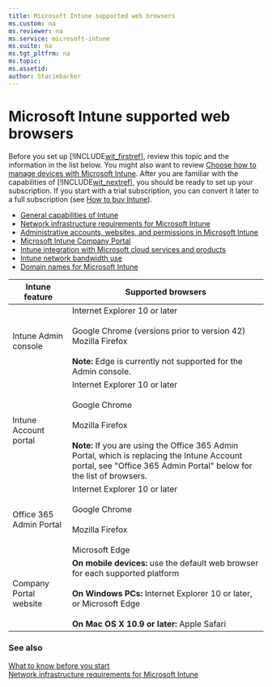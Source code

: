 ```yaml
---
title: Microsoft Intune supported web browsers
ms.custom: na
ms.reviewer: na
ms.service: microsoft-intune
ms.suite: na
ms.tgt_pltfrm: na
ms.topic: 
ms.assetid: 
author: Staciebarker
---
```

# Microsoft Intune supported web browsers

Before you set up [!INCLUDE[wit_firstref](./includes/wit_firstref_md.md)], review this topic and the information in the list below. You might also want to review [Choose how to manage devices with Microsoft Intune](introduction-to-microsoft-intune.md). After you are familiar with the capabilities of [!INCLUDE[wit_nextref](./includes/wit_nextref_md.md)], you should be ready to set up your subscription. If you start with a trial subscription, you can convert it later to a full subscription (see [How to buy Intune](https://www.microsoft.com/server-cloud/products/microsoft-intune/overview.aspx)).

- [General capabilities of Intune](what-to-know-before-setting-up-microsoft-intune.md#BKMK_general_capabilities)
- [Network infrastructure requirements for Microsoft Intune](network-infrastructure-requirements-for-microsoft-intune.md)
- [Administrative accounts, websites, and permissions in Microsoft Intune](administrative-accounts-websites-perms.md)
- [Microsoft Intune Company Portal](microsoft-intune-company-portal.md)
- [Intune integration with Microsoft cloud services and products](integration-with-cloud-services.md)
- [Intune network bandwidth use](network-bandwidth-use.md)
- [Domain names for Microsoft Intune](domain-names-for-intune.md)

|Intune feature |Supported browsers|
|---------|---------|
|Intune Admin console     |  Internet Explorer 10 or later<br /><br />Google Chrome (versions prior to version 42)<br />Mozilla Firefox <br /><br />**Note:** Edge is currently not supported for the Admin console.                      
|Intune Account portal     | Internet Explorer 10 or later<br /><br />Google Chrome <br /><br />Mozilla Firefox<br /><br />**Note:** If you are using the Office 365 Admin Portal, which is replacing the Intune Account portal, see "Office 365 Admin Portal" below for the list of browsers.    
|Office 365 Admin Portal     |Internet Explorer 10 or later<br /><br />Google Chrome<br /><br />Mozilla Firefox <br /><br />Microsoft Edge  |
|Company Portal website     |**On mobile devices:** use the default web browser for each supported platform   <br /><br />**On Windows PCs:** Internet Explorer 10 or later, or Microsoft Edge<br /><br />**On Mac OS X 10.9 or later:** Apple Safari    |

### See also
[What to know before you start](what-to-know-before-setting-up-microsoft-intune.md)</br>
[Network infrastructure requirements for Microsoft Intune](network-infrastructure-requirements-for-microsoft-intune.md)

